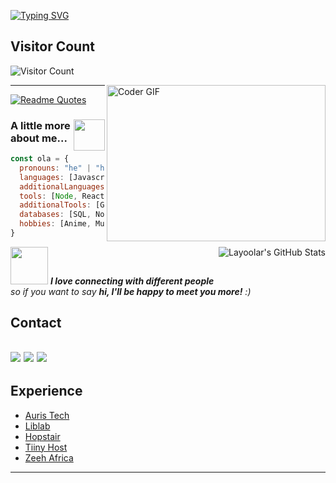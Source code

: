 
[![Typing SVG](https://readme-typing-svg.demolab.com/?lines=Hi+there+👋;I'm+Olayiwola+Ayoola;I'm+a+full-stack+and+blockchain+developer)](https://git.io/typing-svg)

## Visitor Count 
![Visitor Count](https://profile-counter.glitch.me/Layoolar/count.svg)


<img alt="Coder GIF" align='right' height=250 width=350 src="https://images.squarespace-cdn.com/content/v1/5769fc401b631bab1addb2ab/1541580611624-TE64QGKRJG8SWAIUS7NS/ke17ZwdGBToddI8pDm48kPoswlzjSVMM-SxOp7CV59BZw-zPPgdn4jUwVcJE1ZvWQUxwkmyExglNqGp0IvTJZamWLI2zvYWH8K3-s_4yszcp2ryTI0HqTOaaUohrI8PI6FXy8c9PWtBlqAVlUS5izpdcIXDZqDYvprRqZ29Pw0o/coding-freak.gif" />

---
[![Readme Quotes](https://quotes-github-readme.vercel.app/api?type=horizontal&theme=dark)](https://github.com/piyushsuthar/github-readme-quotes)
### <img align='right' src="https://media.giphy.com/media/VgCDAzcKvsR6OM0uWg/giphy.gif" width="50"> A little more about me...  

```javascript
const ola = {
  pronouns: "he" | "him",
  languages: [Javascript, Typescript, PHP, HTML, CSS],
  additionalLanguages: [Python, Java, C],
  tools: [Node, React, React Native, Redux, Laravel, Storybook, Styled-Components, Jest, Docker],
  additionalTools: [Git, Docker, AWS, Firebase, Jest], 
  databases: [SQL, NoSQL],
  hobbies: [Anime, Music],
}
```
<a href="https://github.com/Layoolar/Layoolar">
  <img align="right" src="https://github-readme-stats.vercel.app/api/top-langs/?username=layoolar&title_color=6aa6f8&text_color=8a919a&icon_color=6aa6f8&bg_color=22272e" alt="Layoolar's GitHub Stats" />
</a>


<!--
## Website

[layoola.info](https://layoola.info)


## Resume
[Resume](https://drive.google.com/file/d/1mgSa8y-ri8L_vrk_0-mYrPXgpMxFULIw/view?usp=sharing)
-->
<img src="https://media.giphy.com/media/LnQjpWaON8nhr21vNW/giphy.gif" width="60"> <em><b>I love connecting with different people</b> so if you want to say <b>hi, I'll be happy to meet you more!</b> :)</em>


## Contact
[![](https://img.shields.io/badge/Contact-Linkedin-6aa6f8)](https://www.linkedin.com/in/olayiwola-ayoola)
[![](https://img.shields.io/badge/Contact-Gmail-%23EA4335)](mailto:olaiwolaayoola@gmail.com)
[![](https://img.shields.io/badge/Contact-Twitter-6aa6f8)](https://www.twitter.com/Layoolar)
---

## Experience
- [Auris Tech](https://www.auris.tech/)
- [Liblab](https://www.liblab.com)
- [Hopstair](https://www.hopstair.com)
- [Tiiny Host](https://www.tiiny.host)
- [Zeeh Africa](https://www.zeeh.africa/about)
---
